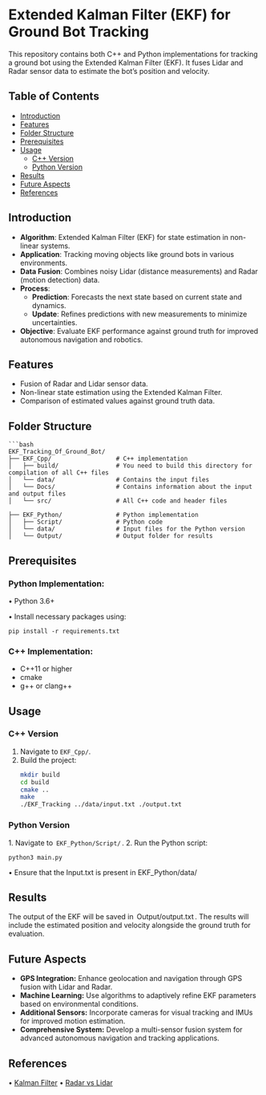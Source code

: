 # Extended Kalman Filter (EKF) for Ground Bot Tracking

This repository contains both C++ and Python implementations for tracking a ground bot using the Extended Kalman Filter (EKF). It fuses Lidar and Radar sensor data to estimate the bot’s position and velocity.

## Table of Contents
- [Introduction](#introduction)
- [Features](#features)
- [Folder Structure](#folder-structure)
- [Prerequisites](#prerequisites)
- [Usage](#usage)
  - [C++ Version](#c-version)
  - [Python Version](#python-version)
- [Results](#results)
- [Future Aspects](#future-aspects)
- [References](#references)

## Introduction

- **Algorithm**: Extended Kalman Filter (EKF) for state estimation in non-linear systems.
- **Application**: Tracking moving objects like ground bots in various environments.
- **Data Fusion**: Combines noisy Lidar (distance measurements) and Radar (motion detection) data.
- **Process**: 
  - **Prediction**: Forecasts the next state based on current state and dynamics.
  - **Update**: Refines predictions with new measurements to minimize uncertainties.
- **Objective**: Evaluate EKF performance against ground truth for improved autonomous navigation and robotics.


## Features
- Fusion of Radar and Lidar sensor data.
- Non-linear state estimation using the Extended Kalman Filter.
- Comparison of estimated values against ground truth data.
  
## Folder Structure
    ```bash
    EKF_Tracking_Of_Ground_Bot/
    ├── EKF_Cpp/                  # C++ implementation
    │   ├── build/                # You need to build this directory for compilation of all C++ files
    │   └── data/                 # Contains the input files
    │   └── Docs/                 # Contains information about the input and output files
    │   └── src/                  # All C++ code and header files
    
    ├── EKF_Python/               # Python implementation
    │   ├── Script/               # Python code
    │   └── data/                 # Input files for the Python version
    │   └── Output/               # Output folder for results

## Prerequisites

### Python Implementation:
•⁠  ⁠Python 3.6+

•⁠  ⁠Install necessary packages using:
 
    pip install -r requirements.txt


### C++ Implementation:
- C++11 or higher
- cmake
- g++ or clang++

## Usage

### C++ Version
1. Navigate to `EKF_Cpp/`.
2. Build the project:
   ```bash
   mkdir build
   cd build
   cmake ..
   make
   ./EKF_Tracking ../data/input.txt ./output.txt

 ### Python Version
1.⁠ ⁠Navigate to ⁠ `EKF_Python/Script/` ⁠.
2.⁠ ⁠Run the Python script:
    
    python3 main.py
•⁠  ⁠Ensure that the Input.txt is present in EKF_Python/data/


## Results
The output of the EKF will be saved in ⁠ Output/output.txt ⁠. The results will include the estimated position and velocity alongside the ground truth for evaluation.

## Future Aspects
- **GPS Integration:** Enhance geolocation and navigation through GPS fusion with Lidar and Radar.
- **Machine Learning:** Use algorithms to adaptively refine EKF parameters based on environmental conditions.
- **Additional Sensors:** Incorporate cameras for visual tracking and IMUs for improved motion estimation.
- **Comprehensive System:** Develop a multi-sensor fusion system for advanced autonomous navigation and tracking applications.

## References
•⁠  ⁠[Kalman Filter](https://en.wikipedia.org/wiki/Kalman_filter)
•⁠  ⁠[Radar vs Lidar](https://spectrum.ieee.org/radar-vs-lidar)
